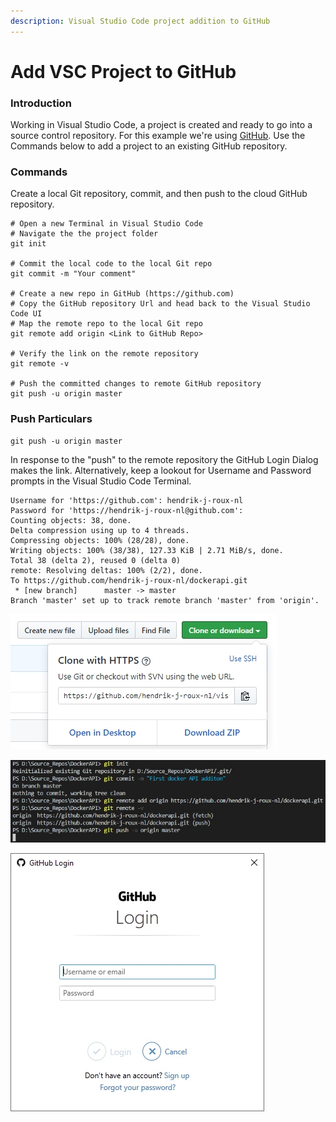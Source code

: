 ```yaml
---
description: Visual Studio Code project addition to GitHub
---
```


# Add VSC Project to GitHub

### Introduction

Working in Visual Studio Code, a project is created and ready to go into a source control repository.  For this example we're using [GitHub](https://github.com).  Use the Commands below to add a project to an existing GitHub repository.  

### Commands

Create a local Git repository, commit, and then push to the cloud GitHub repository.

```text
# Open a new Terminal in Visual Studio Code
# Navigate the the project folder
git init

# Commit the local code to the local Git repo
git commit -m "Your comment"

# Create a new repo in GitHub (https://github.com)
# Copy the GitHub repository Url and head back to the Visual Studio Code UI
# Map the remote repo to the local Git repo
git remote add origin <Link to GitHub Repo>

# Verify the link on the remote repository
git remote -v

# Push the committed changes to remote GitHub repository
git push -u origin master
```

### Push Particulars

```text
git push -u origin master
```

In response to the "push" to the remote repository the GitHub Login Dialog makes the link.  Alternatively, keep a lookout for  Username and Password prompts in the Visual Studio Code Terminal.

```text
Username for 'https://github.com': hendrik-j-roux-nl
Password for 'https://hendrik-j-roux-nl@github.com': 
Counting objects: 38, done.
Delta compression using up to 4 threads.
Compressing objects: 100% (28/28), done.
Writing objects: 100% (38/38), 127.33 KiB | 2.71 MiB/s, done.
Total 38 (delta 2), reused 0 (delta 0)
remote: Resolving deltas: 100% (2/2), done.
To https://github.com/hendrik-j-roux-nl/dockerapi.git
 * [new branch]      master -> master
Branch 'master' set up to track remote branch 'master' from 'origin'.
```

![Repository Url](.gitbook/assets/clone-or-download-github-repo.jpg)

![Visual Studio Code Terminal Output](.gitbook/assets/visual-studio-terminal-output.jpg)

![GitHub Login Dialog ](.gitbook/assets/github-login-dialog.jpg)



